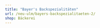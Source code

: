 ```yaml
---
title: "Bayer's Backspezialitäten"
url: /neu-ulm/bayers-backspezialitaeten-2/
shop: Bäckerei
---
```

